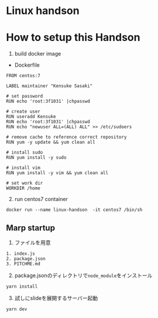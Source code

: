 # Linux handson

# How to setup this Handson

1. build docker image

- Dockerfile

```
FROM centos:7

LABEL maintainer "Kensuke Sasaki"

# set password
RUN echo 'root:3f1031' |chpasswd

# create user
RUN useradd Kensuke
RUN echo 'root:3f1031' |chpasswd
RUN echo "newuser ALL=(ALL) ALL" >> /etc/sudoers

# remove cache to reference correct repository
RUN yum -y update && yum clean all

# install sudo
RUN yum install -y sudo

# install vim
RUN yum install -y vim && yum clean all

# set work dir
WORKDIR /home
```

2. run centos7 container

```
docker run --name linux-handson  -it centos7 /bin/sh
```


## Marp startup

1. ファイルを用意

```
1. index.js
2. package.json
3. PITCHME.md
```

2. package.jsonのディレクトリで`node_module`をインストール

```
yarn install
```

3. 試しにslideを展開するサーバー起動

```
yarn dev
```
